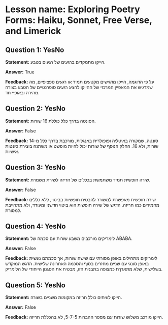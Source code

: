 # Lesson name: Exploring Poetry Forms: Haiku, Sonnet, Free Verse, and Limerick

## Question 1: YesNo

**Statement:** הייקו מתמקדים ברגעים של רגעים בטבע.

**Answer:** True

**Feedback:**
על פי הדוגמה, הייקו מדגישים מקטעים תמיד או רגעים ספציפיים, מה שמדגיש את המאפיין המרכזי של ההייקו להציג רגעים סופרנטיים של הטבע בצורה מהירה ובאופיי חד.


## Question 2: YesNo

**Statement:** הסונטה בדרך כלל כוללת 16 שורות.

**Answer:** False

**Feedback:**
סונטה, שמקורה באיטליה ופופולרית באנגלית, מורכבת בדרך כלל מ-14 שורות, ולא 16. החלק הנוסף של שורות יכול להיות מופשט או משתנה ביצירת סונטות אישיות.


## Question 3: YesNo

**Statement:** שירה חופשית תמיד משתמשת בכללים של חריזה לשירת משמרת.

**Answer:** False

**Feedback:**
שירה חופשית מאפשרת למשורר להבטיח חופשיות בביטוי, ללא כללים מחמירים כמו חריזה. הדגש של שירה חופשית הוא ביטוי חדשני ומעודד, ולא מתחייבת למסורת.


## Question 4: YesNo

**Statement:** לימריקים מורכבים משבע שורות עם סכמה של ABABA.

**Answer:** False

**Feedback:**
לימריקים מתחילים באופן מסורתי עם שישה שורות, אך סכמתם נעשית באופן סונגי עם שניים מחזרים בסוף והסכמה האחרונה שלישית. הדגש המוקדש בשלישית, שלא מתארךת כמצופה בתבנית הזו, מבטיח את הסגנון הייחודי של הלימריק.


## Question 5: YesNo

**Statement:** הייקו לעיתים כולל חריזה במקומות משניים בשורה.

**Answer:** False

**Feedback:**
הייקו מורכב משלוש שורות עם מספר ההברות 5-7-5, לא בהכללת חריזה.

